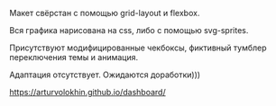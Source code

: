 Макет свёрстан с помощью grid-layout и flexbox.

Вся графика нарисована на css, либо c помощью svg-sprites. 

Присутствуют модифицированные чекбоксы, фиктивный тумблер переключения темы и анимация. 

Адаптация отсутствует. Ожидаются доработки)))

https://arturvolokhin.github.io/dashboard/
              
